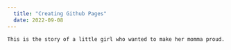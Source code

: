 ```yaml
---
  title: "Creating Github Pages"
  date: 2022-09-08
---
```

    
    This is the story of a little girl who wanted to make her momma proud.
